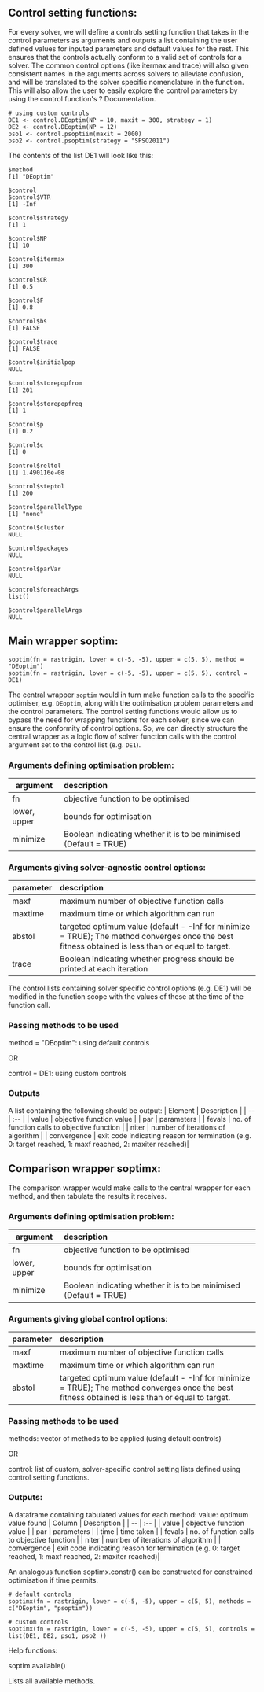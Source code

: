 ## Control setting functions:

For every solver, we will define a controls setting function that takes in the control parameters as arguments and outputs a list containing the user defined values for inputed parameters and default values for the rest. This ensures that the controls actually conform to a valid set of controls for a solver. The common control options (like itermax and trace) will also given consistent names in the arguments across solvers to alleviate confusion, and will be translated to the solver specific nomenclature in the function. This will also allow the user to easily explore the control parameters by using the control function's ? Documentation.  

```
# using custom controls
DE1 <- control.DEoptim(NP = 10, maxit = 300, strategy = 1)
DE2 <- control.DEoptim(NP = 12)
pso1 <- control.psoptiim(maxit = 2000)
pso2 <- control.psoptim(strategy = "SPSO2011")
```

The contents of the list DE1 will look like this:
```
$method
[1] "DEoptim"

$control
$control$VTR
[1] -Inf

$control$strategy
[1] 1

$control$NP
[1] 10

$control$itermax
[1] 300

$control$CR
[1] 0.5

$control$F
[1] 0.8

$control$bs
[1] FALSE

$control$trace
[1] FALSE

$control$initialpop
NULL

$control$storepopfrom
[1] 201

$control$storepopfreq
[1] 1

$control$p
[1] 0.2

$control$c
[1] 0

$control$reltol
[1] 1.490116e-08

$control$steptol
[1] 200

$control$parallelType
[1] "none"

$control$cluster
NULL

$control$packages
NULL

$control$parVar
NULL

$control$foreachArgs
list()

$control$parallelArgs
NULL

```


## Main wrapper soptim:


```
soptim(fn = rastrigin, lower = c(-5, -5), upper = c(5, 5), method = "DEoptim")
soptim(fn = rastrigin, lower = c(-5, -5), upper = c(5, 5), control = DE1)
```

The central wrapper `soptim` would in turn make function calls to the specific optimiser, e.g. `DEoptim`, along with the optimisation problem parameters and the control parameters. The control setting functions would allow us to bypass the need for wrapping functions for each solver, since we can ensure the conformity of control options. So, we can directly structure the central wrapper as a logic flow of solver function calls with the control argument set to the control list (e.g. `DE1`).

### Arguments defining optimisation problem:

| argument | description |
| -- | :-- |
|fn | objective function to be optimised |
|lower, upper| bounds for optimisation |
|minimize| Boolean indicating whether it is to be minimised (Default = TRUE)|

### Arguments giving solver-agnostic control options:
| parameter | description |
| -- | :-- |
|maxf| maximum number of objective function calls|
|maxtime| maximum time or which algorithm can run|
|abstol | targeted optimum value (default - -Inf for minimize = TRUE); The method converges once the best fitness obtained is less than or equal to target.|
| trace | Boolean indicating whether progress should be printed at each iteration |

The control lists containing solver specific control options (e.g. DE1) will be modified in the function scope with the values of these at the time of the function call.

### Passing methods to be used
method = "DEoptim": using default controls

OR

control = DE1: using custom controls

### Outputs

A list containing the following should be output:
| Element | Description | 
| -- | :-- |
| value | objective function value |
| par | parameters |
| fevals | no. of function calls to objective function |
| niter | number of iterations of algorithm |
| convergence | exit code indicating reason for termination (e.g. 0: target reached, 1: maxf reached, 2: maxiter reached)|

## Comparison wrapper soptimx:

The comparison wrapper would make calls to the central wrapper for each method, and then tabulate the results it receives.

### Arguments defining optimisation problem:

| argument | description |
| -- | :-- |
| fn | objective function to be optimised|
| lower, upper | bounds for optimisation|
| minimize | Boolean indicating whether it is to be minimised (Default = TRUE)|

### Arguments giving global control options:
| parameter | description |
| -- | :-- |
| maxf| maximum number of objective function calls|
| maxtime| maximum time or which algorithm can run|
| abstol | targeted optimum value (default - -Inf for minimize = TRUE); The method converges once the best fitness obtained is less than or equal to target.|

### Passing methods to be used
methods: vector of methods to be applied (using default controls)

OR

control: list of custom, solver-specific control setting lists defined using control setting functions.

### Outputs:

A dataframe containing tabulated values for each method:
value: optimum value found
| Column | Description | 
| -- | :-- |
| value | objective function value |
| par | parameters |
| time | time taken |
| fevals | no. of function calls to objective function |
| niter | number of iterations of algorithm |
| convergence | exit code indicating reason for termination (e.g. 0: target reached, 1: maxf reached, 2: maxiter reached)|

An analogous function soptimx.constr() can be constructed for constrained optimisation if time permits.


```
# default controls
soptimx(fn = rastrigin, lower = c(-5, -5), upper = c(5, 5), methods = c("DEoptim", "psoptim"))
```

```
# custom controls
soptimx(fn = rastrigin, lower = c(-5, -5), upper = c(5, 5), controls = list(DE1, DE2, pso1, pso2 ))
```



Help functions:

soptim.available()

Lists all available methods.























